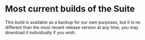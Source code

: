 # Most current builds of the Suite
This build is available as a backup for our own purposes, but it is no different than the most recent release version at any time,
you may download it individually if you wish.
 
